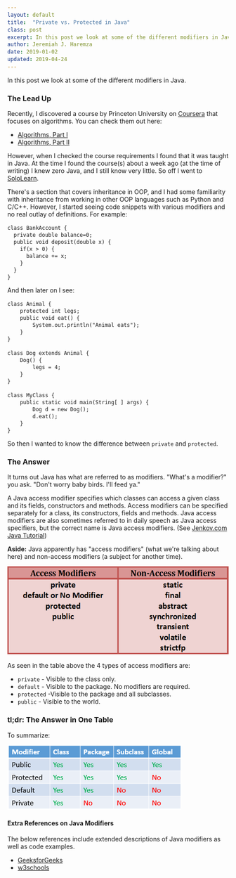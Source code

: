 ```yaml
---
layout: default
title:  "Private vs. Protected in Java"
class: post
excerpt: In this post we look at some of the different modifiers in Java.
author: Jeremiah J. Haremza
date: 2019-01-02
updated: 2019-04-24
---
```


In this post we look at some of the different modifiers in Java.

### The Lead Up 

Recently, I discovered a course by Princeton University on [Coursera](https://www.coursera.org/) that focuses on algorithms. You can check them out here:

* [Algorithms, Part I](https://www.coursera.org/learn/algorithms-part1)
* [Algorithms, Part II](https://www.coursera.org/learn/algorithms-part2)

However, when I checked the course requirements I found that it was taught in Java. At the time I found the course(s) about a week ago (at the time of writing) I knew zero Java, and I still know very little. So off I went to [SoloLearn](https://www.sololearn.com).

There's a section that covers inheritance in OOP, and I had some familiarity with inheritance from working in other OOP languages such as Python and C/C++. However, I started seeing code snippets with various modifiers and no real outlay of definitions. For example:

    class BankAccount {
      private double balance=0;
      public void deposit(double x) {
        if(x > 0) {
          balance += x;
        }
      }
    }

And then later on I see:

    class Animal {
        protected int legs;
        public void eat() {
            System.out.println("Animal eats");
        }
    }

    class Dog extends Animal {
        Dog() {
            legs = 4;
        }
    }

    class MyClass {
        public static void main(String[ ] args) {
            Dog d = new Dog();
            d.eat();
        }
    }

So then I wanted to know the difference between `private` and `protected`.

### The Answer

It turns out Java has what are referred to as modifiers. "What's a modifier?" you ask. "Don't worry baby birds. I'll feed ya."

A Java access modifier specifies which classes can access a given class and its fields, constructors and methods. Access modifiers can be specified separately for a class, its constructors, fields and methods. Java access modifiers are also sometimes referred to in daily speech as Java access specifiers, but the correct name is Java access modifiers. (See [Jenkov.com Java Tutorial](http://tutorials.jenkov.com/java/access-modifiers.html))

**Aside:** Java apparently has "access modifiers" (what we're talking about here) and non-access modifiers (a subject for another time).

![Access Modifiers vs. Non-Access Modifiers](/images/AccessAndNonAccessModifiers.png)

As seen in the table above the 4 types of access modifiers are:


* `private` - Visible to the class only.
* `default` - Visible to the package. No modifiers are required.
* `protected` -Visible to the package and all subclasses.
* `public` - Visible to the world.

### tl;dr: The Answer in One Table

To summarize:

![Summary Table](/images/access-modifier.png)

#### Extra References on Java Modifiers

The below references include extended descriptions of Java modifiers as well as code examples.

* [GeeksforGeeks](https://www.geeksforgeeks.org/access-modifiers-java/)
* [w3schools](https://www.w3schools.com/java/java_modifiers.asp)
